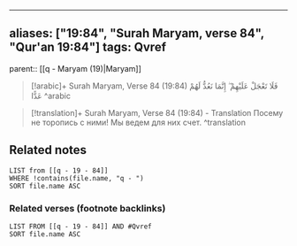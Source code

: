 
---
aliases: ["19:84", "Surah Maryam, verse 84", "Qur'an 19:84"]
tags: Qvref
---

parent:: [[q - Maryam (19)|Maryam]]

> [!arabic]+ Surah Maryam, Verse 84 (19:84)
> <span class="quran-arabic">فَلَا تَعْجَلْ عَلَيْهِمْ ۖ إِنَّمَا نَعُدُّ لَهُمْ عَدًّا</span>
^arabic

> [!translation]+ Surah Maryam, Verse 84 (19:84) - Translation
> Посему не торопись с ними! Мы ведем для них счет.
^translation



## Related notes
```dataview
LIST from [[q - 19 - 84]]
WHERE !contains(file.name, "q - ")
SORT file.name ASC
```

### Related verses (footnote backlinks)
```dataview
LIST FROM [[q - 19 - 84]] AND #Qvref
SORT file.name ASC
```

